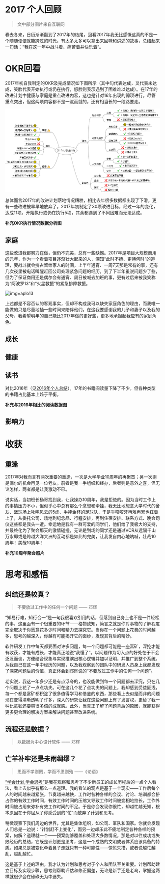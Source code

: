 2017 个人回顾
=============

>文中部分图片来自互联网

春去冬来，日历渐渐翻到了2017年的结尾，回看2017年我无比感慨这真的不是一个随随便便就能跨过的时光，有太多太多可以拿出来回味和讲述的故事，总结起来一句话：“我在这一年中战斗着、痛苦着并快乐着”。

# OKR回看

2017年初自我制定的OKR及完成情况如下图所示（其中勾代表达成，叉代表未达成，笑脸代表开始执行或仍在执行，怒脸则表示遇到了困难难以达成）。在17年的改进计划中健康与家庭是重点改进内容，这也是针对16年出现的弱项进行。尽管重点突出，但这两项内容都不是一蹴而就的，还有相当长的一段路要走。

![img=personalplan2017](https://github.com/hxfirefox/blog/blob/master/record/personal_plan_2017.png)

总体而言2017年的改进计划落地情况糟糕，相比去年很多数据都出现了下滑，更有一些改进被早早地放弃了。2017年初制定了30项改进目标，经过一年的变化，达成11项，开始执行或仍在执行5项，其余都遇到了不同困难而无法达成。

**补充OKR执行情况数据分析图**

## 家庭

这些改进我都努力在做，但仍不完美，总有一些缺憾。2017年是项目大规模商用的元年，作为一个看着项目逐渐壮大起来的人，深知“此时不搏、更待何时”的道理，要战斗就会挤占留给家人的时间，上半年通宵、一周7天那是常有的事，还有几次夜里被电话叫醒赶回公司处理紧急问题的经历，到了下半年虽说问题少了些，但为了保证商用还是偶尔会有通宵、周日被喊去加班的事，更有过后来被我笑称为“阿波罗13”和“火星救援”的紧急排障救援。

![img=aplo13](https://timgsa.baidu.com/timg?image&quality=80&size=b9999_10000&sec=1514137760017&di=f0ab60ed16ec315886c4142bb574bbba&imgtype=0&src=http%3A%2F%2Fnews.sina.com.cn%2Frichtalk%2Fnews%2Fmovie%2Foscar%2F71th%2Ftomhanks%2Ftomhanks3.jpg)

上述都是不容否认的客观事实，但却不构成我可以缺失家庭角色的理由，而我唯一能做的只是尽量地抽一些时间来陪伴他们，在这我要感谢我的儿子和妻子以及我的父母，我希望明年的自己能比2017年做的更好些，更多地承担起我应有的家庭角色。

## 成长

## 健康

## 读书

对比2016年（见[2016年个人总结](https://github.com/hxfirefox/blog/blob/master/record/my%202016.md)），17年的书籍阅读量下降了不少，但各种类型的书籍占比基本上趋于平衡。

**补充与2016年相比的阅读数据图**

## 影响力

# 收获
## 重逢

2017年对我而言有两次重要的重逢，一次是大学毕业10周年的再聚首；另一次则是偶尔的机会再见一位老友。前者是我一手组织和经办，后者则是意外之喜，但无论怎样，两者都是让我激动不已。

说实话，当初班长杨哥找到我，让我操办10周年，我是拒绝的。因为当时工作上的事情压力不小，但似乎心中总有那么个念想和牵挂，我无比地想念大学时代的舍友、篮球场上叱咤风云的5虎、手捧金杯的足球队，于是乎咬咬牙再难再累也扛着上了，从委托公司、场地到纪念品、行程安排，再到住宿安排、联系方式、晚会司仪这些都是我头一遭。幸运地是我有一群可爱的同学们，他们给了我极大的支持，并最终化为了聚会那天的激情碰撞，无论是到场的同学还是通过VCR从远隔千山万水即或是跨越大洋大洲的互动都是如此的完美，让我发自内心地呐喊，壮哉10周年！美哉10周年！

**补充10周年聚会照片**

# 思考和感悟
## 纠结还是较真？
> 不要放过工作中的任何一个问题 —— 邓辉

“知易行难，知行合一”是一句我很喜欢引用的话，但落到自己身上也不是一件轻松的事，这里面有一个很重要的环节——格物致知，简言之就是你对事物的了解程度完全取决于你愿意花多少时间和精力去探究它。当你在一个问题上花费的时间越多，思考的越深入，你越有可能揭开它的面纱，发现其背后的精妙。

软件研发工作中每天都要面对许多问题，每一个问题都可能是一座富矿，深挖才能有收获，才能有成长，才能真正地说“我懂了”。以问题作为切入点的好处在于不会泛泛而谈，方便结合现象与实现推演出核心逻辑并加以证明，并推广到整个系统。从我自己在这一年中经历的问题，以及我观察到的团队中的研发人员身上我都发现了深究问题后的价值，真正体会到邓辉说的“不要放过工作中的任何一个问题”。

老实说，我这一年多少还是有点浮夸的，也没能做到每一个问题都去深究，只在几个问题上花了一点点功夫。可在这几个花了点功夫的问题上，我却感到受益匪浅，每一个都是富矿都积淀了很多值得学习和借鉴的东西，那些看上去似是而非的问题现在变得清晰透明了许多，深入的研究让我在这些问题上有了发言权，更给了我一种比拿钱还要爽很多倍的成就感。此外，当真正了解了问题背后的原因，就能获得更多更合理的解决方案来解决问题甚至改进系统。

## 流程还是数据？
> 以数据为中心设计软件 —— 邓辉

## 亡羊补牢还是未雨绸缪？
> 思而不学则罔，学而不思则殆 ——《论语》

[“学会计划,学会思考”](https://github.com/hxfirefox/blog/blob/master/TDD/learning%20plan%20and%20learning%20think.md)是我在观察和思考了不少新员工的成长历程后的一点个人看法，看上去似乎有那么一点道理。我的看法的观点是基于一个现实——工作后每个人的时间越来越紧张，节奏越来越快，工作时各种各样的会议、讨论、培训都会挤占你的有效工作时间，有效工作时间的压缩又导致工作时间被变相地拉长，工作外时间被占用来弥补有效工作时间的不足。于是你会发现你很忙，却越忙越无知，根本原因在于你屈从了你感受到的“忙”而放弃了计划和思考。

稍微观察下我们周边的世界，尤其是集体组织，如公司、军队和国家。你就会发现人们总是一边说：“计划赶不上变化”，而另一边却乐此不疲地制定各种各样的预案，何解？道理就一个——预案能够覆盖和处理大多数情况，那是对以往成功或失败经历的总结，它既是计划更是思考，这是一个成熟的文明或者体系应该具备的特质。如果总是被变化牵着鼻子走就只有一种可能性——惊慌失措，或者说越忙越乱，越乱越忙。

这是基于上述的理由，我才认为计划和思考对于个人和团队至关重要。计划帮助建立目标及实现步骤，思考则帮助评估和修正偏差，无论是新手还是老鸟，掌握这两样就很少会在碌碌无为中迷失。
